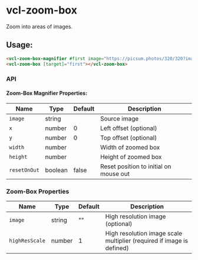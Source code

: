 # vcl-zoom-box

Zoom into areas of images.

## Usage:

 ```html
<vcl-zoom-box-magnifier #first image="https://picsum.photos/320/320?image=434" [x]="30" [y]="60" [width]="120" [height]="190"></vcl-zoom-box-magnifier>
<vcl-zoom-box [target]="first"></vcl-zoom-box>
```

### API 

#### Zoom-Box Magnifier Properties:

| Name                | Type        | Default            | Description
| ------------------- | ----------- | ------------------ |--------------
| `image`             | string      |                    | Source image
| `x`                 | number      | 0                  | Left offset (optional)
| `y`                 | number      | 0                  | Top offset (optional)
| `width`             | number      |                    | Width of zoomed box
| `height`            | number      |                    | Height of zoomed box
| `resetOnOut`        | boolean     | false              | Reset position to initial on mouse out

### Zoom-Box Properties

| Name                | Type        | Default            | Description
| ------------        | ----------- | ------------------ |--------------
| `image`             | string      | ""                 | High resolution image (optional)
| `highResScale`      | number      | 1                  | High resolution image scale multiplier (required if image is defined)
